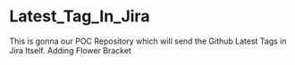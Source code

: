 # Latest_Tag_In_Jira
This is gonna our POC Repository which will send the Github Latest Tags in Jira Itself.
Adding Flower Bracket
